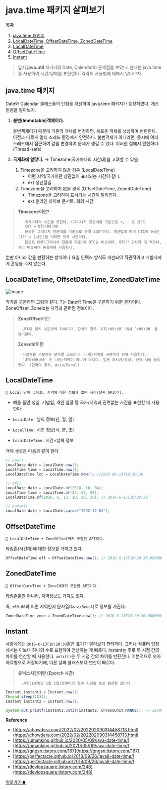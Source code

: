 # java.time 패키지 살펴보기

**목차**
1. [java.time 패키지](#javatime-패키지)
2. [LocalDateTime, OffsetDateTime, ZonedDateTime](#localDateTime-offsetdatetime-zoneddatetime)
3. [LocalDateTime](#localdatetime)
4. [OffsetDateTime](#offsetdatetime)
5. [Instant](#instant)

> 앞서 **java.util** 패키지의 Date, Calendar의 문제점을 보았다. 현재는 java.time를 사용하여 시간/날짜를 표현한다. 각각의 사용법에 대해서 알아보자.
>

##  java.time 패키지

Date와 Calendar 클래스들의 단점을 개선하여 java.time 패키지가 등장하였다. 개선된점을 알아보자.

1. **불변(Immutable)객체이다.**
    
    불변객체이기 때문에 기존의 객체를 변경하면, 새로운 객체를 생성하여 반환한다. 이전과 다르게 멀티 스레드 환경에서 안전하다. 불변객체가 아니라면, 동시에 여러 스레드에서 접근하여 값을 변경하여 문제가 생길 수 있다. 이러한 점에서 안전하다.(Thread-safe)
    
2. **국제화에 알맞다.** → Timezone(국가마다의 시간대)을 고려할 수 있음
    1. Timezone을 고려하지 않을 경우 (LocalDateTime)
        - 어떤 지역/국가이던 상관없이 표시되는 시간이 같다.
        - ex) 생년월일
    2. Timezone을 고려하지 않을 경우 (OffsetDateTime, ZonedDateTime)
        - Timezone을 고려하여 표시되는 시간이 달라진다.
        - ex) 온라인 라이브 콘서트, 회의 시간

> **Timezone이란?** 
> 
>        국가마다의 시간을 뜻한다. (그리니치 천문대를 기준으로 +, - 로 표기)
>        KST = UTC+09:00
>        한국은 그리니치 천문대를 기준으로 동경 135°이다. 계산법에 따라 UTC에 9시간(15° = 1시간)을 더하면 한국 시간이다. 
>        참고로 GMT(그리니치 천문대 기준)와 UTC는 비슷하다. UTC가 오차가 더 적으나, 거의 비슷하여 혼용하여 사용한다.
> 

뿐만 아니라 값을 반환하는 방식이나 요일 인덱스 방식도 개선되어 직관적이고 개발자에게 혼동을 주지 않는다.

## LocalDateTime, OffsetDateTime, ZonedDateTime



![image](https://user-images.githubusercontent.com/77563814/187043908-6ab91743-4c16-456e-b7a1-7b380f502219.png)

각각을 구분하면 그림과 같다. T는 Date와 Time을 구분하기 위한 문자이다. ZoneOffset, ZoneId는 지역과 관련된 정보이다.

> **ZoneOffset**이란
> 
>       UTC와 현지 시간과의 차이이다. 한국의 경우 `UTC+09:00` 에서 `+09:00` 을 의미한다.
> 
> **ZonedId이란**
> 
>       타임존을 구분하는 문자열 코드이다. 나라/지역을 구분하기 위해 사용한다. 
>       `UTC+09:00` 인 나라/지역이 하나가 아니다. 일본-오사카/도쿄, 한국-서울 등이 있다. (한국의 경우, Asia/Seoul)
> 



## LocalDateTime

<aside>
  
    🌟 Local 단어 그대로, 지역에 대한 정보가 없는 시간/날짜 API이다.

</aside>

- 예를 들면 생일, 기념일, 개인 일정 등 국가/지역과 관련없는 시간을 표현할 때 사용한다.

- `LocalDate` : 날짜 정보(년, 월, 일)
- `LocalTime` : 시간 정보(시, 분, 초)
- `LocalDateTime` : 시간+날짜 정보

객체 생성은 다음과 같이 한다.

```java
// now()
LocalDate date = LocalDate.now();
LocalTime time = LocalTime.now();
LocalDateTime loc = LocalDateTime.now(); //2022-06-13T10:30:20

// of()
LocalDate date = LocalDate.of(2010, 10, 04);
LocalTime time = LocalTime.of(23, 59, 59);
LocalDateTime.of(2016, 6, 13, 10, 20, 30); // 2016-6-13T10:20:30

// parse()
LocalDate date = LocalDate.parse("1992-12-04");
```

## OffsetDateTime

<aside>
  
    🌟 LocalDateTime + ZoneOffset까지 포함한 API이다.

</aside>

타임존(시간대)에 대한 정보를 가지고 있다.



```java
OffsetDateTime off = OffsetDateTime.now(); // 2016-6-13T10:20:30.000000+09:00
```

## ZonedDateTime

<aside>
  
    🌟 OffsetDateTime + ZoneId까지 포함한 API이다.

</aside>

타임존뿐만 아니라, 지역정보도 가지도 있다.

즉, `+09:00`와 어떤 지역인지 문자열(`Asia/Seoul`)로 정보를 가진다.


```java
ZonedDateTime zone = ZonedDateTime.now(); // 2016-6-13T10:20:30.000000+09:00[Asia/Seoul]
```


## Instant

사람에게는 `2016-6-13T10:20:30`같은 표기가 알아보기 편리하다. 그러나 컴퓨터 입장에서는 이보다 하나의 수로 표현하여 연산하는 게 빠르다. Instant는 주로 두 시점 간의 차이를 연산할 때 사용한다. `until()`은 두 시점 간의 차이를 반환한다. 기본적으로 숫자 자료형으로 저장되기에, 다른 날짜 클래스보다 연산이 빠르다.

> **유닉스시간이란 (Eporch 시간)**
> 
>       UTC(1970년 1월 1일)로부터의 경과 시간을 초로 환산한 값이다.
>


```java
Instant instant1 = Instant.now();
Thread.sleep(1234);
Instant instant2 = Instant.now(); 

System.out.printf(instant1.until(instant2, ChronoUnit.NANOS)); // 1234000000
```


**Reference**

- [https://chowdera.com/2022/02/202202090314458713.html](https://chowdera.com/2022/02/202202090314458713.html)
- [https://umanking.github.io/2020/05/09/java-date-time/](https://umanking.github.io/2020/05/09/java-date-time/)
- [https://gngsn.tistory.com/167](https://gngsn.tistory.com/167)
- [https://perfectacle.github.io/2018/09/26/java8-date-time/](https://perfectacle.github.io/2018/09/26/java8-date-time/)
- [https://devlopsquare.tistory.com/248](https://devlopsquare.tistory.com/248)


[위로가기⬆](#javatime-패키지-살펴보기)


